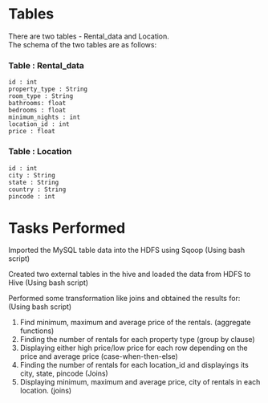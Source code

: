 # **Tables**

There are two tables - Rental_data and Location.<br />
The schema of the two tables are as follows:

### **Table : Rental_data**

```
id : int
property_type : String
room_type : String
bathrooms: float
bedrooms : float
minimum_nights : int
location_id : int
price : float
```

### **Table : Location**
``` 
id : int
city : String 
state : String
country : String
pincode : int
```



# **Tasks Performed**

Imported the MySQL table data into the HDFS using Sqoop (Using bash script)

Created two external tables in the hive and loaded the data from HDFS to Hive (Using bash script)

Performed some transformation like joins and obtained the results for: (Using bash script)

1. Find minimum, maximum and average price of the rentals. (aggregate functions)
2. Finding the number of rentals for each property type (group by clause)
3. Displaying either high price/low price for each row depending on the price and average price (case-when-then-else)
4.  Finding the number of rentals for each location_id and displayings its city, state, pincode (Joins)
5. Displaying minimum, maximum and average price, city of rentals in each location. (joins)

